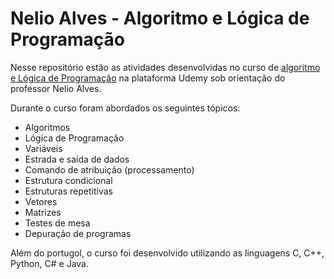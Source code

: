 # Nelio Alves - Algoritmo e Lógica de Programação

Nesse repositório estão as atividades desenvolvidas no curso de [algoritmo e Lógica de Programação](https://www.udemy.com/course/curso-algoritmos-logica-de-programacao/) na plataforma Udemy sob orientação do professor Nelio Alves.

Durante o curso foram abordados os seguintes tópicos:

* Algoritmos
* Lógica de Programação
* Variáveis
* Estrada e saída de dados
* Comando de atribuição (processamento)
* Estrutura condicional
* Estruturas repetitivas
* Vetores
* Matrizes
* Testes de mesa
* Depuração de programas

Além do portugol, o curso foi desenvolvido utilizando as linguagens C, C++, Python, C# e Java.